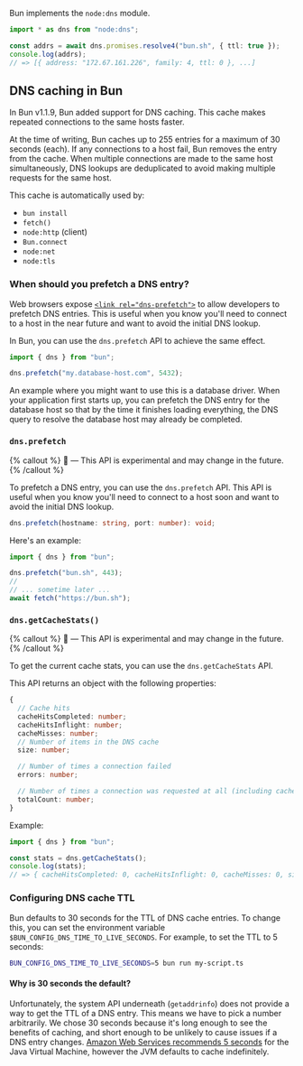 Bun implements the `node:dns` module.

```ts
import * as dns from "node:dns";

const addrs = await dns.promises.resolve4("bun.sh", { ttl: true });
console.log(addrs);
// => [{ address: "172.67.161.226", family: 4, ttl: 0 }, ...]
```

## DNS caching in Bun

In Bun v1.1.9, Bun added support for DNS caching. This cache makes repeated connections to the same hosts faster.

At the time of writing, Bun caches up to 255 entries for a maximum of 30 seconds (each). If any connections to a host fail, Bun removes the entry from the cache. When multiple connections are made to the same host simultaneously, DNS lookups are deduplicated to avoid making multiple requests for the same host.

This cache is automatically used by:

- `bun install`
- `fetch()`
- `node:http` (client)
- `Bun.connect`
- `node:net`
- `node:tls`

### When should you prefetch a DNS entry?

Web browsers expose [`<link rel="dns-prefetch">`](https://developer.mozilla.org/en-US/docs/Web/Performance/dns-prefetch) to allow developers to prefetch DNS entries. This is useful when you know you'll need to connect to a host in the near future and want to avoid the initial DNS lookup.

In Bun, you can use the `dns.prefetch` API to achieve the same effect.

```ts
import { dns } from "bun";

dns.prefetch("my.database-host.com", 5432);
```

An example where you might want to use this is a database driver. When your application first starts up, you can prefetch the DNS entry for the database host so that by the time it finishes loading everything, the DNS query to resolve the database host may already be completed.

### `dns.prefetch`

{% callout %}
**🚧** — This API is experimental and may change in the future.
{% /callout %}

To prefetch a DNS entry, you can use the `dns.prefetch` API. This API is useful when you know you'll need to connect to a host soon and want to avoid the initial DNS lookup.

```ts
dns.prefetch(hostname: string, port: number): void;
```

Here's an example:

```ts
import { dns } from "bun";

dns.prefetch("bun.sh", 443);
//
// ... sometime later ...
await fetch("https://bun.sh");
```

### `dns.getCacheStats()`

{% callout %}
**🚧** — This API is experimental and may change in the future.
{% /callout %}

To get the current cache stats, you can use the `dns.getCacheStats` API.

This API returns an object with the following properties:

```ts
{
  // Cache hits
  cacheHitsCompleted: number;
  cacheHitsInflight: number;
  cacheMisses: number;
  // Number of items in the DNS cache
  size: number;

  // Number of times a connection failed
  errors: number;

  // Number of times a connection was requested at all (including cache hits and misses)
  totalCount: number;
}
```

Example:

```ts
import { dns } from "bun";

const stats = dns.getCacheStats();
console.log(stats);
// => { cacheHitsCompleted: 0, cacheHitsInflight: 0, cacheMisses: 0, size: 0, errors: 0, totalCount: 0 }
```

### Configuring DNS cache TTL

Bun defaults to 30 seconds for the TTL of DNS cache entries. To change this, you can set the environment variable `$BUN_CONFIG_DNS_TIME_TO_LIVE_SECONDS`. For example, to set the TTL to 5 seconds:

```sh
BUN_CONFIG_DNS_TIME_TO_LIVE_SECONDS=5 bun run my-script.ts
```

#### Why is 30 seconds the default?

Unfortunately, the system API underneath (`getaddrinfo`) does not provide a way to get the TTL of a DNS entry. This means we have to pick a number arbitrarily. We chose 30 seconds because it's long enough to see the benefits of caching, and short enough to be unlikely to cause issues if a DNS entry changes. [Amazon Web Services recommends 5 seconds](https://docs.aws.amazon.com/sdk-for-java/v1/developer-guide/jvm-ttl-dns.html) for the Java Virtual Machine, however the JVM defaults to cache indefinitely.
